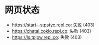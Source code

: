 # 网页状态
- https://start--stpstyc.repl.co: 失败 (403)
- https://chatai.cokio.repl.co: 失败 (403)
- https://ls.tpjow.repl.co: 失败 (403)
